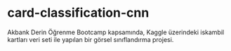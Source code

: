 # card-classification-cnn
Akbank Derin Öğrenme Bootcamp kapsamında, Kaggle üzerindeki iskambil kartları veri seti ile yapılan bir görsel sınıflandırma projesi.

